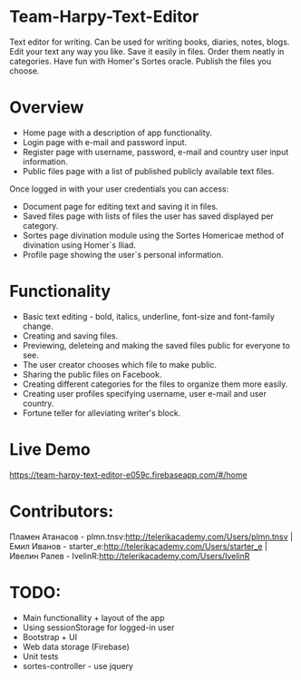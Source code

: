 # Team-Harpy-Text-Editor
Text editor for writing. Can be used for writing books, diaries, notes, blogs.
Edit your text any way you like. Save it easily in files. Order them neatly in categories. Have fun with Homer's Sortes oracle. Publish the files you choose.

# Overview
- Home page with a description of app functionality.
- Login page with e-mail and password input.
- Register page with username, password, e-mail and country user input information.
- Public files page with a list of published publicly available text files.

Once logged in with your user credentials you can access:
- Document page for editing text and saving it in files.
- Saved files page with lists of files the user has saved displayed per category.
- Sortes page divination module using the Sortes Homericae method of divination using Homer`s Iliad.
- Profile page showing the user`s personal information.

# Functionality
- Basic text editing - bold, italics, underline, font-size and font-family change.
- Creating and saving files.
- Previewing, deleteing and making the saved files public for everyone to see.
- The user creator chooses which file to make public.
- Sharing the public files on Facebook.
- Creating different categories for the files to organize them more easily.
- Creating user profiles specifying username, user e-mail and user country.
- Fortune teller for alleviating writer's block.

# Live Demo
https://team-harpy-text-editor-e059c.firebaseapp.com/#/home

# Contributors:
Пламен Атанасов - plmn.tnsv:http://telerikacademy.com/Users/plmn.tnsv | Емил Иванов - starter_e:http://telerikacademy.com/Users/starter_e | Ивелин Ралев - IvelinR:http://telerikacademy.com/Users/IvelinR

# TODO:
- Main functionallity + layout of the app
- Using sessionStorage for logged-in user
- Bootstrap + UI
- Web data storage (Firebase)
- Unit tests
- sortes-controller - use jquery
